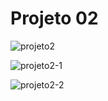 # Projeto 02

![projeto2](https://user-images.githubusercontent.com/59376552/75190923-1de7d200-5730-11ea-99d7-a3b4acfc9bdf.PNG)

![projeto2-1](https://user-images.githubusercontent.com/59376552/75190925-204a2c00-5730-11ea-8baf-b625ab98ef76.PNG)

![projeto2-2](https://user-images.githubusercontent.com/59376552/75190927-20e2c280-5730-11ea-8823-89b303af3def.PNG)
